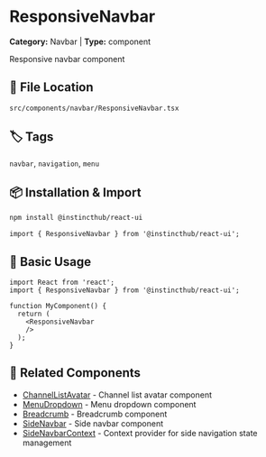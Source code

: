 # ResponsiveNavbar

**Category:** Navbar | **Type:** component

Responsive navbar component

## 📁 File Location

`src/components/navbar/ResponsiveNavbar.tsx`

## 🏷️ Tags

`navbar`, `navigation`, `menu`

## 📦 Installation & Import

```bash
npm install @instincthub/react-ui
```

```tsx
import { ResponsiveNavbar } from '@instincthub/react-ui';
```

## 🚀 Basic Usage

```tsx
import React from 'react';
import { ResponsiveNavbar } from '@instincthub/react-ui';

function MyComponent() {
  return (
    <ResponsiveNavbar
    />
  );
}
```

## 🔗 Related Components

- [ChannelListAvatar](./ChannelListAvatar.md) - Channel list avatar component
- [MenuDropdown](./MenuDropdown.md) - Menu dropdown component
- [Breadcrumb](./Breadcrumb.md) - Breadcrumb component
- [SideNavbar](./SideNavbar.md) - Side navbar component
- [SideNavbarContext](./SideNavbarContext.md) - Context provider for side navigation state management

